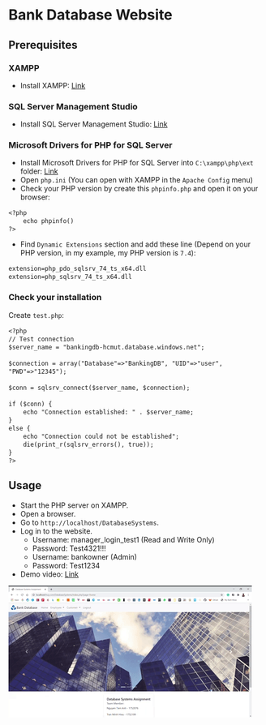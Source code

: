 # Bank Database Website

## Prerequisites
### XAMPP
- Install XAMPP: [Link](https://www.apachefriends.org/index.html)

### SQL Server Management Studio
- Install SQL Server Management Studio: [Link](https://docs.microsoft.com/en-us/sql/ssms/download-sql-server-management-studio-ssms?view=sql-server-ver15)

### Microsoft Drivers for PHP for SQL Server
- Install Microsoft Drivers for PHP for SQL Server into `C:\xampp\php\ext` folder: [Link](https://docs.microsoft.com/en-us/sql/connect/php/download-drivers-php-sql-server?view=sql-server-ver15)
- Open `php.ini` (You can open with XAMPP in the `Apache Config` menu)
- Check your PHP version by create this `phpinfo.php` and open it on your browser:
```
<?php
    echo phpinfo()
?>
```
- Find `Dynamic Extensions` section and add these line (Depend on your PHP version, in my example, my PHP version is `7.4`):
```
extension=php_pdo_sqlsrv_74_ts_x64.dll
extension=php_sqlsrv_74_ts_x64.dll
```
### Check your installation
Create `test.php`:
```
<?php
// Test connection
$server_name = "bankingdb-hcmut.database.windows.net";

$connection = array("Database"=>"BankingDB", "UID"=>"user", "PWD"=>"12345");

$conn = sqlsrv_connect($server_name, $connection);

if ($conn) {
    echo "Connection established: " . $server_name;
}
else {
    echo "Connection could not be established";
    die(print_r(sqlsrv_errors(), true));
}
?>
```

## Usage

- Start the PHP server on XAMPP.
- Open a browser.
- Go to `http://localhost/DatabaseSystems`.
- Log in to the website.
    - Username: manager_login_test1 (Read and Write Only)
    - Password: Test4321!!!
    - Username: bankowner (Admin)
    - Password: Test1234
- Demo video: [Link](https://youtu.be/8jss3I__23A)

![](images/demo.gif)


